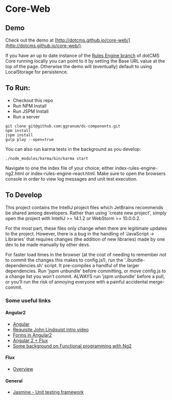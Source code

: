 # Core-Web

## Demo

Check out the demo at [http://dotcms.github.io/core-web/](http://dotcms.github.io/core-web/). 

If you have an up to date instance of the [Rules Engine branch](https://github.com/dotCMS/core/tree/issue-7391-rules-engine) of dotCMS Core  running locally you can point to it by setting the Base URL value at the top of the page. Otherwise the demo will  (eventually) default to using LocalStorage for persistence.


## To Run:

  * Checkout this repo
  * Run NPM Install
  * Run JSPM Install
  * Run a server
  
```Shell
git clone git@github.com:ggranum/dc-components.git
npm install
jspm install
gulp play --open=true
```

You can also run karma tests in the background as you develop:

```
./node_modules/karma/bin/karma start
```



Navigate to one the index file of your choice; either index-rules-engine-ng2.html or index-rules-engine-react.html. Make sure to open the browsers console
in order to view log messages and unit test execution.

## To Develop

This project contains the IntelliJ project files which JetBrains recommends be shared among developers. Rather than using 'create new project', simply open
 the project with IntelliJ >= 14.1.2 or WebStorm >= 10.0.0.2.

For the most part, these files only change when there are legitimate updates to the project. However, there is a bug in the handling of 
'JavaScript -> Libraries' that requires changes (the addition of new libraries) made by one dev to be made manually by other devs.

For faster load times in the browser (at the cost of needing to remember not to commit the changes this makes to config.js!), 
run the './bundle-dependencies.sh' script. It pre-compiles a handful of the larger dependencies. Run 'jspm unbundle' before committing, or move config.js 
to a change list you won't commit. ALWAYS run 'jspm unbundle' before a pull, or you'll run the risk of annoying everyone with a painful accidental merge-commit. 
 
### Some useful links

#### Angular2
  * [Angular](https://angular.io/)
  * [Requisite John Lindquist intro video](https://egghead.io/lessons/angularjs-angular-2-template-syntax)
  * [Forms in Angular2](http://angularjs.blogspot.com/2015/03/forms-in-angular-2.html)
  * [Angular 2 + Flux](http://victorsavkin.com/post/99998937651/building-angular-apps-using-flux-architecture)
  * [Some background on Functional programming with Ng2](http://victorsavkin.com/post/108837493941/better-support-for-functional-programming-in)
  
  
#### Flux
  * [Overview](https://facebook.github.io/flux/docs/overview.html#content)

  
#### General
  * [Jasmine - Unit testing framework](http://jasmine.github.io/2.2/introduction.html)

  

